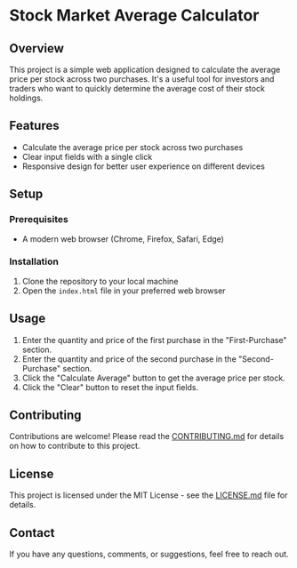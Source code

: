 # Stock Market Average Calculator

## Overview

This project is a simple web application designed to calculate the average price per stock across two purchases. It's a useful tool for investors and traders who want to quickly determine the average cost of their stock holdings.

## Features

- Calculate the average price per stock across two purchases
- Clear input fields with a single click
- Responsive design for better user experience on different devices

## Setup

### Prerequisites

- A modern web browser (Chrome, Firefox, Safari, Edge)

### Installation

1. Clone the repository to your local machine
3. Open the `index.html` file in your preferred web browser

## Usage

1. Enter the quantity and price of the first purchase in the "First-Purchase" section.
2. Enter the quantity and price of the second purchase in the "Second-Purchase" section.
3. Click the "Calculate Average" button to get the average price per stock.
4. Click the "Clear" button to reset the input fields.

## Contributing

Contributions are welcome! Please read the [CONTRIBUTING.md](CONTRIBUTING.md) for details on how to contribute to this project.

## License

This project is licensed under the MIT License - see the [LICENSE.md](LICENSE.md) file for details.

## Contact

If you have any questions, comments, or suggestions, feel free to reach out.

